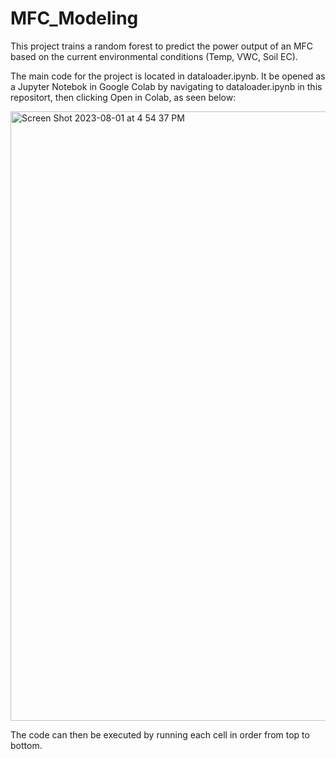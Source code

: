 # MFC_Modeling
This project trains a random forest to predict the power output of an MFC based on the current environmental conditions (Temp, VWC, Soil EC).

The main code for the project is located in dataloader.ipynb. It be opened as a Jupyter Notebok in Google Colab by navigating to dataloader.ipynb in this repositort, then clicking Open in Colab, as seen below:

<img width="975" alt="Screen Shot 2023-08-01 at 4 54 37 PM" src="https://github.com/jlab-sensing/MFC_Modeling/assets/53840553/20af7c8d-6d2a-4b0c-9d00-d05451cda3f8">

The code can then be executed by running each cell in order from top to bottom.
